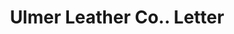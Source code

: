 ---
doi: 10.7916/D8CV5VP8
date_other: '1890'
date_other_textual: 1890-1899
form: correspondence
genre:
- Letters (correspondence)
name:
- Ulmer Leather Co.
object_in_context_url: https://biggert.cul.columbia.edu/items/view/ave_biggert_00094
subject_hierarchical_geographic:
- Norwich, Connecticut, United States
subject_name:
- Ulmer Leather Co.
title: Ulmer Leather Co.. Letter
sort_title: Ulmer Leather Co.. Letter
call_number: ave_biggert_00094
coordinates:
- 41.55027777777777,-72.08749999999999
pid: ave_biggert_00094
identifiers: ave_biggert_00094
permalink: /biggert/ave_biggert_00094/
layout: iiif-image-page
---